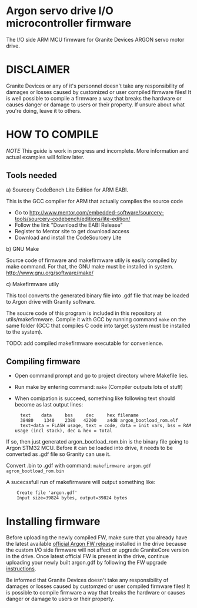 Argon servo drive I/O microcontroller firmware
==============================================

The I/O side ARM MCU firmware for Granite Devices ARGON servo motor drive.

DISCLAIMER
==========

Granite Devices or any of it's personnel doesn't take any responsibility of damages or losses caused by customized or user compiled firmware files! It is well possible to compile a firmware a way that breaks the hardware or causes danger or damage to users or their property. If unsure about what you're doing, leave it to others.

HOW TO COMPILE
==============

*NOTE* This guide is work in progress and incomplete. More information and actual examples will follow later.

Tools needed
------------

a) Sourcery CodeBench Lite Edition for ARM EABI.

This is the GCC compiler for ARM that actually compiles the source code

- Go to http://www.mentor.com/embedded-software/sourcery-tools/sourcery-codebench/editions/lite-edition/
- Follow the link "Download the EABI Release"
- Register to Mentor site to get download access
- Download and install the CodeSourcery Lite

b) GNU Make

Source code of firmware and makefirmware utily is easily compiled by make command. For that, the GNU make must be installed in system. http://www.gnu.org/software/make/

c) Makefirmware utily

This tool converts the generated binary file into .gdf file that may be loaded to Argon drive with Granity software.

The soucre code of this program is included in this repository at utils/makefirmware. Compile it with GCC by running command `make` on the same folder (GCC that compiles C code into target system must be installed to the system).

TODO: add compiled makefirmware executable for convenience.

Compiling firmware
------------------

- Open command prompt and go to project directory where Makefile lies.
- Run make by entering command: `make` (Compiler outputs lots of stuff)
- When comipation is succeed, something like following text should become as last output lines:

		text    data     bss     dec     hex filename
		38480    1340    2380   42200    a4d8 argon_bootload_rom.elf
		text+data = FLASH usage, text = code, data = init vars, bss = RAM usage (incl stack), dec & hex = total

If so, then just generated argon_bootload_rom.bin is the binary file going to Argon STM32 MCU. Before it can be loaded into drive, it needs to be converted as .gdf file so Granity can use it.

Convert .bin to .gdf with command:
`makefirmware argon.gdf agron_bootload_rom.bin`

A sucecssfull run of makefirmware will output something like:

		Create file 'argon.gdf'
		Input size=39824 bytes, output=39824 bytes

Installing firmware
===================

Before uploading the newly compiled FW, make sure that you already have the latest available [official Argon FW release](http://granitedevices.com/wiki/Argon_firmware_releases) installed in the drive because the custom I/O side firmware will not affect or upgrade GraniteCore version in the drive. Once latest official FW is present in the drive, continue uploading your newly built argon.gdf by following the FW upgrade [instructions](http://granitedevices.com/wiki/Firmware). 

Be informed that Granite Devices doesn't take any responsibility of damages or losses caused by customzed or user compiled firmware files! It is possible to compile firmware a way that breaks the hardware or causes danger or damage to users or their property.
